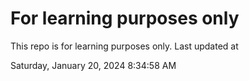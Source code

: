 # For learning purposes only
This repo is for learning purposes only.
Last updated at

Saturday, January 20, 2024 8:34:58 AM

